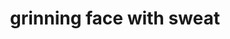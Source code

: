 ---
layout: smileys&emotion
title: grinning face with sweat
emoji: grinning_face_with_sweat
permalink: 😅.html
image: assets/img/3moji/grinning_face_with_sweat.png
---